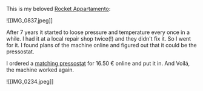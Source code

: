 This is my beloved [Rocket Appartamento](https://rocket-espresso.com/products/domestic-models/appartamento):

![[IMG_0837.jpeg]]

After 7 years it started to loose pressure and temperature every once in a while. I had it at a local repair shop twice(!) and they didn't fix it. So I went for it. I found plans of the machine online and figured out that it could be the pressostat.

I ordered a [matching pressostat](https://www.kaffeetechnik-shop.de/ECM-DruckwaechterXP110-C19900299) for 16.50 € online and put it in. And Voilá, the machine worked again.

![[IMG_0234.jpeg]]